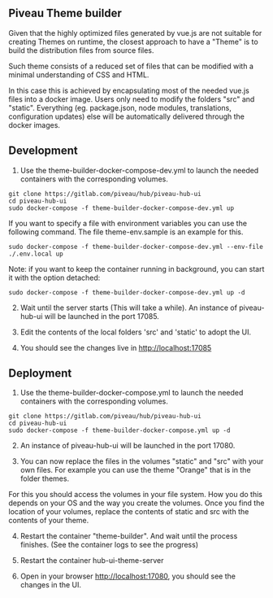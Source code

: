 
## Piveau Theme builder

Given that the highly optimized files generated by vue.js are not suitable for creating Themes on runtime, the closest approach to have a "Theme" is to build the distribution files from source files.

Such theme consists of a reduced set of files that can be modified with a minimal understanding of CSS and HTML.

In this case this is achieved by encapsulating most of the needed vue.js files into a docker image. Users only need to modify the folders "src" and "static". Everything (eg. package.json, node modules, translations, configuration updates) else will be automatically delivered through the docker images.


## Development

1. Use the theme-builder-docker-compose-dev.yml to launch the needed containers with the corresponding volumes.

```
git clone https://gitlab.com/piveau/hub/piveau-hub-ui
cd piveau-hub-ui
sudo docker-compose -f theme-builder-docker-compose-dev.yml up
```

If you want to specify a file with environment variables you can use the following command. The file theme-env.sample is an example for this.

```
sudo docker-compose -f theme-builder-docker-compose-dev.yml --env-file ./.env.local up
```

Note: if you want to keep the container running in background, you can start it with the option detached:

```
sudo docker-compose -f theme-builder-docker-compose-dev.yml up -d
```

2. Wait until the server starts (This will take a while). An instance of piveau-hub-ui will be launched in the port 17085.

3. Edit the contents of the local folders 'src' and 'static' to adopt the UI.

4. You should see the changes live in [http://localhost:17085](http://localhost:17085)



## Deployment

1. Use the theme-builder-docker-compose.yml to launch the needed containers with the corresponding volumes.

```
git clone https://gitlab.com/piveau/hub/piveau-hub-ui
cd piveau-hub-ui
sudo docker-compose -f theme-builder-docker-compose.yml up -d
```

2. An instance of piveau-hub-ui will be launched in the port 17080.

3. You can now replace the files in the volumes "static" and "src" with your own files. For example you can use the theme "Orange" that is in the folder themes.

For this you should access the volumes in your file system. How you do this depends on your OS and the way you create the volumes. Once you find the location of your volumes, replace the contents of static and src with the contents of your theme.

4. Restart the container "theme-builder". And wait until the process finishes. (See the container logs to see the progress)

5. Restart the container hub-ui-theme-server

6. Open in your browser [http://localhost:17080](http://localhost:17080), you should see the changes in the UI.
